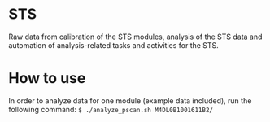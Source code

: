 # STS
Raw data from calibration of the STS modules, analysis of the STS data and automation of analysis-related tasks and activities for the STS.
# How to use
In order to analyze data for one module (example data included), run the following command:
`
$ ./analyze_pscan.sh M4DL0B1001611B2/
`
